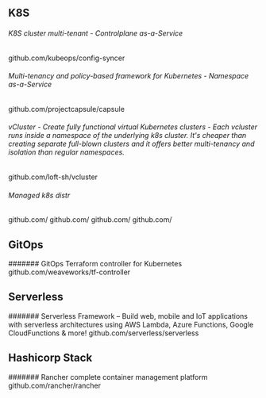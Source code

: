 ## K8S
###### K8S cluster multi-tenant - Controlplane as-a-Service
github.com/kubeops/config-syncer
###### Multi-tenancy and policy-based framework for Kubernetes - Namespace as-a-Service
github.com/projectcapsule/capsule
###### vCluster - Create fully functional virtual Kubernetes clusters - Each vcluster runs inside a namespace of the underlying k8s cluster. It's cheaper than creating separate full-blown clusters and it offers better multi-tenancy and isolation than regular namespaces.
github.com/loft-sh/vcluster
###### Managed k8s distr
github.com/
github.com/
github.com/
github.com/

## GitOps
####### GitOps Terraform controller for Kubernetes
github.com/weaveworks/tf-controller

## Serverless
####### Serverless Framework – Build web, mobile and IoT applications with serverless architectures using AWS Lambda, Azure Functions, Google CloudFunctions & more!
github.com/serverless/serverless

## Hashicorp Stack
####### Rancher complete container management platform
github.com/rancher/rancher

